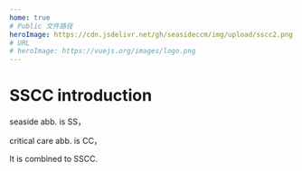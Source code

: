```yaml
---
home: true
# Public 文件路径
heroImage: https://cdn.jsdelivr.net/gh/seasideccm/img/upload/sscc2.png
# URL
# heroImage: https://vuejs.org/images/logo.png
---
```




# SSCC introduction

seaside abb. is SS，

critical care abb. is CC，

It is combined to SSCC.





